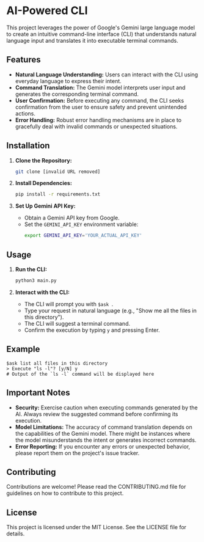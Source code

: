 # AI-Powered CLI 

This project leverages the power of Google's Gemini large language model to create an intuitive command-line interface (CLI) that understands natural language input and translates it into executable terminal commands.

## Features

* **Natural Language Understanding:**  Users can interact with the CLI using everyday language to express their intent.
* **Command Translation:** The Gemini model interprets user input and generates the corresponding terminal command.
* **User Confirmation:** Before executing any command, the CLI seeks confirmation from the user to ensure safety and prevent unintended actions.
* **Error Handling:**  Robust error handling mechanisms are in place to gracefully deal with invalid commands or unexpected situations.

## Installation

1. **Clone the Repository:**
   ```bash
   git clone [invalid URL removed]
   ```

2. **Install Dependencies:**
   ```bash
   pip install -r requirements.txt
   ```

3. **Set Up Gemini API Key:**
   * Obtain a Gemini API key from Google.
   * Set the `GEMINI_API_KEY` environment variable:
     ```bash
     export GEMINI_API_KEY='YOUR_ACTUAL_API_KEY' 
     ```

## Usage

1. **Run the CLI:**
   ```bash
   python3 main.py
   ```

2. **Interact with the CLI:**
   * The CLI will prompt you with `$ask `. 
   * Type your request in natural language (e.g., "Show me all the files in this directory").
   * The CLI will suggest a terminal command.
   * Confirm the execution by typing `y` and pressing Enter.

## Example

```
$ask list all files in this directory
> Execute "ls -l"? [y/N] y
# Output of the `ls -l` command will be displayed here
```

## Important Notes

* **Security:** Exercise caution when executing commands generated by the AI. Always review the suggested command before confirming its execution.
* **Model Limitations:** The accuracy of command translation depends on the capabilities of the Gemini model.  There might be instances where the model misunderstands the intent or generates incorrect commands.
* **Error Reporting:**  If you encounter any errors or unexpected behavior, please report them on the project's issue tracker.

## Contributing

Contributions are welcome!  Please read the CONTRIBUTING.md file for guidelines on how to contribute to this project.

## License

This project is licensed under the MIT License.  See the LICENSE file for details.
```
